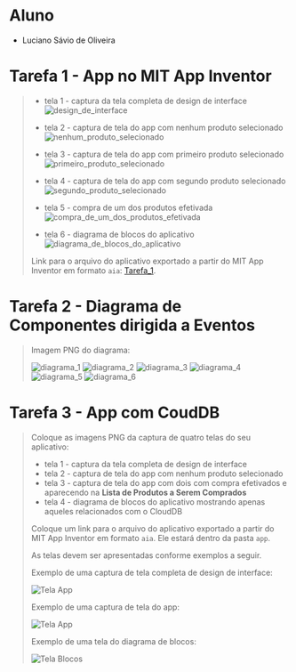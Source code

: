 # Aluno
* Luciano Sávio de Oliveira

# Tarefa 1 - App no MIT App Inventor

> * tela 1 - captura da tela completa de design de interface
> ![design_de_interface](images/Tar1_design_de_interface.png)
> 
> * tela 2 - captura de tela do app com nenhum produto selecionado
> ![nenhum_produto_selecionado](images/Tar1_nenhum_produto_selecionado.png)
> 
> * tela 3 - captura de tela do app com primeiro produto selecionado
> ![primeiro_produto_selecionado](images/Tar1_primeiro_produto_selecionado.png)
>
> * tela 4 - captura de tela do app com segundo produto selecionado
> ![segundo_produto_selecionado](images/Tar1_segundo_produto_selecionado.png)
> 
> * tela 5 - compra de um dos produtos efetivada
> ![compra_de_um_dos_produtos_efetivada](images/Tar1_compra_de_um_dos_produtos_efetivada.png)
> 
> * tela 6 - diagrama de blocos do aplicativo
> ![diagrama_de_blocos_do_aplicativo](images/Tar1_diagrama_de_blocos_do_aplicativo.png)
>
> Link para o arquivo do aplicativo exportado a partir do MIT App Inventor em formato `aia`:
> [Tarefa_1](app/Tarefa_1.aia).

# Tarefa 2 - Diagrama de Componentes dirigida a Eventos

> Imagem PNG do diagrama:
>
> ![diagrama_1](images/Tar2_diagrama_1.png)
> ![diagrama_2](images/Tar2_diagrama_2.png)
> ![diagrama_3](images/Tar2_diagrama_3.png)
> ![diagrama_4](images/Tar2_diagrama_4.png)
> ![diagrama_5](images/Tar2_diagrama_5.png)
> ![diagrama_6](images/Tar2_diagrama_6.png)

# Tarefa 3 - App com CoudDB

> Coloque as imagens PNG da captura de quatro telas do seu aplicativo:
> * tela 1 - captura da tela completa de design de interface
> * tela 2 - captura de tela do app com nenhum produto selecionado
> * tela 3 - captura de tela do app com dois com compra efetivados e aparecendo na **Lista de Produtos a Serem Comprados**
> * tela 4 - diagrama de blocos do aplicativo mostrando apenas aqueles relacionados com o CloudDB
>
> Coloque um link para o arquivo do aplicativo exportado a partir do MIT App Inventor em formato `aia`. Ele estará dentro da pasta `app`.
>
> As telas devem ser apresentadas conforme exemplos a seguir.
>
> Exemplo de uma captura de tela completa de design de interface:
>
> ![Tela App](images/design.png)
>
> Exemplo de uma captura de tela do app:
>
> ![Tela App](images/aplicativo.png)
>
> Exemplo de uma tela do diagrama de blocos:
>
> ![Tela Blocos](images/blocks.png)

